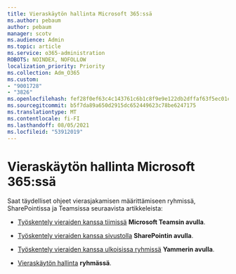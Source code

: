 ```yaml
---
title: Vieraskäytön hallinta Microsoft 365:ssä
ms.author: pebaum
author: pebaum
manager: scotv
ms.audience: Admin
ms.topic: article
ms.service: o365-administration
ROBOTS: NOINDEX, NOFOLLOW
localization_priority: Priority
ms.collection: Adm_O365
ms.custom:
- "9001728"
- "3826"
ms.openlocfilehash: fef28f0ef63c4c143761c6b1c8f9e9e122db2dffaf63f5ec01c914f89c9a7592
ms.sourcegitcommit: b5f7da89a650d2915dc652449623c78be6247175
ms.translationtype: MT
ms.contentlocale: fi-FI
ms.lasthandoff: 08/05/2021
ms.locfileid: "53912019"
---
```

# <a name="manage-guest-access-in-microsoft-365"></a>Vieraskäytön hallinta Microsoft 365:ssä

Saat täydelliset ohjeet vierasjakamisen määrittämiseen ryhmissä, SharePointissa ja Teamsissa seuraavista artikkeleista: 

- [Työskentely vieraiden kanssa tiimissä](https://docs.microsoft.com/microsoft-365/solutions/collaborate-as-team?view=o365-worldwide) **Microsoft Teamsin avulla**. 

- [Työskentely vieraiden kanssa sivustolla](https://docs.microsoft.com/microsoft-365/solutions/collaborate-in-site?view=o365-worldwide) **SharePointin avulla**. 

- [Työskentely vieraiden kanssa ulkoisissa ryhmissä](https://docs.microsoft.com/yammer/work-with-external-users/create-and-manage-external-groups?redirectSourcePath=%252farticle%252f9ccd15ce-0efc-4dc1-81bc-4a424ab6f92a.aspx) **Yammerin avulla**. 

- [Vieraskäytön hallinta](https://docs.microsoft.com/microsoft-365/admin/create-groups/manage-guest-access-in-groups?view=o365-worldwide) **ryhmässä**.
